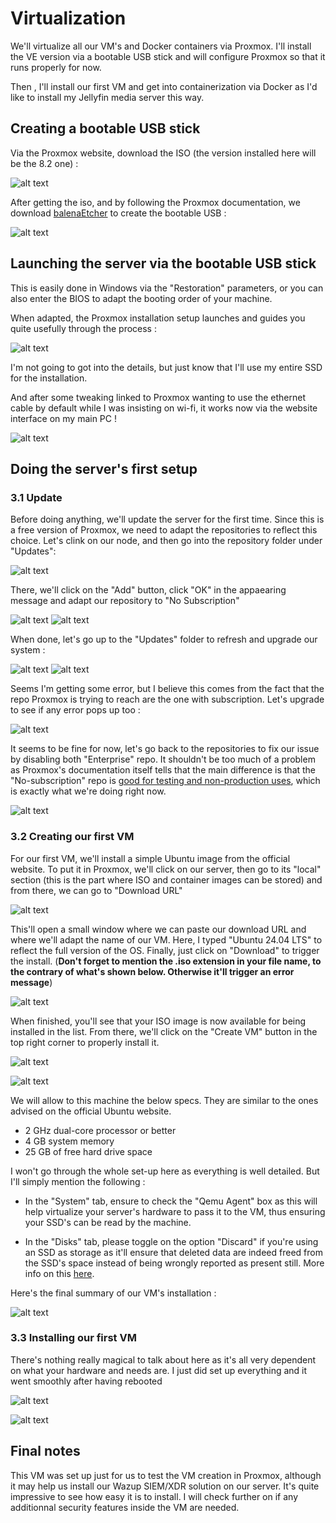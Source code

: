 # Virtualization
We'll virtualize all our VM's and Docker containers via Proxmox. I'll install the VE version via a bootable USB stick and will configure Proxmox so that it runs properly for now.

Then , I'll install our first VM and get into containerization via Docker as I'd like to install my Jellyfin media server this way.

## Creating a bootable USB stick
Via the Proxmox website, download the ISO (the version installed here will be the 8.2 one) :

![alt text](441294219_408257022130603_6782789088393414789_n-1.png)

After getting the iso, and by following the Proxmox documentation, we download [balenaEtcher](https://etcher.balena.io/#download-etcher) to create the bootable USB :

![alt text](440387729_433703745930183_282703137467652723_n.png)

## Launching the server via the bootable USB stick

This is easily done in Windows via the "Restoration" parameters, or you can also enter the BIOS to adapt the booting order of your machine.

When adapted, the Proxmox installation setup launches and guides you quite usefully through the process :

![alt text](image.png)

I'm not going to got into the details, but just know that I'll use my entire SSD for the installation.

And after some tweaking linked to Proxmox wanting to use the ethernet cable by default while I was insisting on wi-fi, it works now via the website interface on my main PC !

![alt text](image-1.png)

## Doing the server's first setup
### 3.1 Update
Before doing anything, we'll update the server for the first time. Since this is a free version of Proxmox, we need to adapt the repositories to reflect this choice.
Let's clink on our node, and then go into the repository folder under "Updates":

![alt text](image-2.png)

There, we'll click on the "Add" button, click "OK" in the appaearing message and adapt our repository to "No Subscription"

![alt text](image-3.png)
![alt text](image-4.png)

When done, let's go up to the "Updates" folder to refresh and upgrade our system :

![alt text](image-5.png)
![alt text](image-6.png)

Seems I'm getting some error, but I believe this comes from the fact that the repo Proxmox is trying to reach are the one with subscription. Let's upgrade to see if any error pops up too :

![alt text](image-7.png)

It seems to be fine for now, let's go back to the repositories to fix our issue by disabling both "Enterprise" repo. It shouldn't be too much of a problem as Proxmox's documentation itself tells that the main difference is that the "No-subscription" repo is [good for testing and non-production uses](https://pve.proxmox.com/wiki/Package_Repositories#sysadmin_no_subscription_repo), which is exactly what we're doing right now.

![alt text](image-12.png)

### 3.2 Creating our first VM

For our first VM, we'll install a simple Ubuntu image from the official website. To put it in Proxmox, we'll click on our server, then go to its "local" section (this is the part where ISO and container images can be stored) and from there, we can go to "Download URL"

![alt text](image-8.png)

This'll open a small window where we can paste our download URL and where we'll adapt the name of our VM.
Here, I typed "Ubuntu 24.04 LTS" to reflect the full version of the OS.
Finally, just click on "Download" to trigger the install. (<b>Don't forget to mention the .iso extension in your file name, to the contrary of what's shown below. Otherwise it'll trigger an error message</b>)

![alt text](image-10.png)

When finished, you'll see that your ISO image is now available for being installed in the list. From there, we'll click on the "Create VM" button in the top right corner to properly install it.

![alt text](image-11.png)

![alt text](image-13.png)

We will allow to this machine the below specs. They are similar to the ones advised on the official Ubuntu website.
- 2 GHz dual-core processor or better
- 4 GB system memory
- 25 GB of free hard drive space

I won't go through the whole set-up here as everything is well detailed. But I'll simply mention the following :

- In the "System" tab, ensure to check the "Qemu Agent" box as this will help virtualize your server's hardware to pass it to the VM, thus ensuring your SSD's can be read by the machine.


- In the "Disks" tab, please toggle on the option "Discard" if you're using an SSD as storage as it'll ensure that deleted data are indeed freed from the SSD's space instead of being wrongly reported as present still. More info on this [here](https://pve.proxmox.com/pve-docs/pve-admin-guide.html#qm_virtual_machines_settings).


Here's the final summary of our VM's installation :

![alt text](image-9.png)


### 3.3 Installing our first VM

There's nothing really magical to talk about here as it's all very dependent on what your hardware and needs are. I just did set up everything and it went smoothly after having rebooted 

![alt text](image-14.png)

![alt text](image-16.png)

## Final notes

This VM was set up just for us to test the VM creation in Proxmox, although it may help us install our Wazup SIEM/XDR solution on our server. It's quite impressive to see how easy it is to install. I will check further on if any additionnal security features inside the VM are needed.